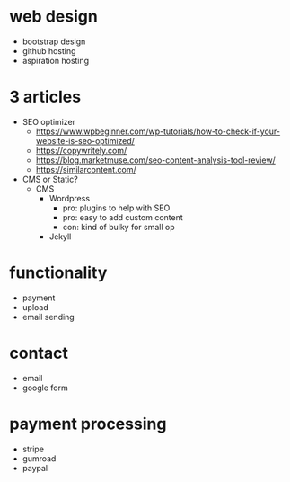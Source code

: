 # web design
  - bootstrap design
  - github hosting
  - aspiration hosting
# 3 articles
  - SEO optimizer
    - https://www.wpbeginner.com/wp-tutorials/how-to-check-if-your-website-is-seo-optimized/
    - https://copywritely.com/
    - https://blog.marketmuse.com/seo-content-analysis-tool-review/
    - https://similarcontent.com/
  - CMS or Static?
    - CMS
      - Wordpress
        - pro: plugins to help with SEO
        - pro: easy to add custom content
        - con: kind of bulky for small op
      - Jekyll
# functionality
  - payment 
  - upload
  - email sending
# contact 
  - email
  - google form
# payment processing
  - stripe
  - gumroad
  - paypal
